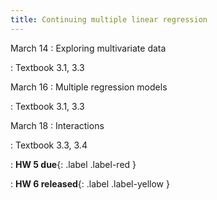 ```yaml
---
title: Continuing multiple linear regression
---
```


March 14
: Exploring multivariate data

: Textbook 3.1, 3.3

March 16
: Multiple regression models

: Textbook 3.1, 3.3

March 18
: Interactions

: Textbook 3.3, 3.4

: **HW 5 due**{: .label .label-red }

: **HW 6 released**{: .label .label-yellow }